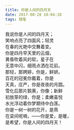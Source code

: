 ```yaml
---
title: 你是人间的四月天
date: 2017-08-28 18:04:18
tags: 随笔
---
```



我说你是人间的四月天；    
笑响点亮了四面风；轻灵    
在春的光艳中交舞着变。    
你是四月早天里的云烟，    
黄昏吹着风的软，星子在    
无意中闪，细雨点洒在花前。    
那轻，那娉婷，你是，鲜妍。    
百花的冠冕你戴着，你是    
天真，庄严，你是夜夜的月圆。    
雪化后那片鹅黄，你像；新鲜    
初放芽的绿，你是；柔嫩喜悦    
水光浮动着你梦期待中白莲。    
你是一树一树的花开，是燕    
在梁间呢喃，——你是爱，是暖，    
是希望，你是人间的四月天！